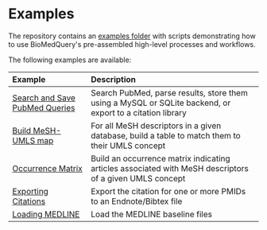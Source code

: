 # Examples
The repository contains an [examples folder](https://github.com/bcbi/BioMedQuery.jl/tree/master/examples)
with scripts demonstrating how to use BioMedQuery's pre-assembled high-level processes and workflows.

The following examples are available:

| Example                                 | Description                   |
| :-------                                | :----------                   |
| [Search and Save PubMed Queries](./examples/1_pubmed_search_and_save.md) | Search PubMed, parse results, store them using a MySQL or SQLite backend, or export to a  citation library|
| [Build MeSH-UMLS map](/examples/2_pubmed_mesh_to_umls_map.md) | For all MeSH descriptors in a given database, build a table to match them to their UMLS concept|
| [Occurrence Matrix](./examples/3_umls_semantic_occurrences.md) | Build an occurrence matrix indicating articles associated with MeSH descriptors of a given UMLS concept |
| [Exporting Citations](./examples/4_pubmed_export_citations.md) | Export the citation for one or more PMIDs to an Endnote/Bibtex file|
| [Loading MEDLINE](./examples/5_load_medline.md) | Load the MEDLINE baseline files|

